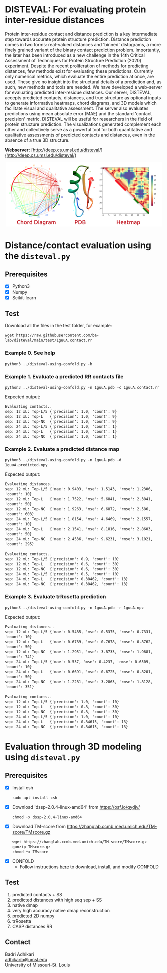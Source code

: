 
# DISTEVAL: For evaluating protein inter-residue distances
Protein inter-residue contact and distance prediction is a key intermediate step towards accurate protein structure prediction. Distance prediction comes in two forms: real-valued distances and 'binned' distograms, a more finely grained variant of the binary contact prediction problem. Importantly, the later has been introduced as a new challenge in the 14th Critical Assessment of Techniques for Protein Structure Prediction (2020) experiment. Despite the recent proliferation of methods for predicting distances, few methods exist for evaluating these predictions.  Currently only numerical metrics, which evaluate the entire prediction at once, are used.  These give no insight into the structural details of a prediction and, as such, new methods and tools are needed. We have developed a web-server for evaluating predicted inter-residue distances. Our server, DISTEVAL, accepts predicted contacts, distances, and true structure as optional inputs to generate informative heatmaps, chord diagrams, and 3D models which facilitate visual and qualitative assessment. The server also evaluates predictions using mean absolute error (MAE) and the standard 'contact precision' metric. DISTEVAL will be useful for researchers in the field of protein structure prediction. The visualizations generated complement each other and collectively serve as a powerful tool for both quantitative and qualitative assessments of predicted contacts and distances, even in the absence of a true 3D structure.

**Webserver:** [http://deep.cs.umsl.edu/disteval/](http://deep.cs.umsl.edu/disteval/)

<p align="center">
<img src="disteval.png" alt="DISTEVAL BANNER" width=500/>
</p>

# Distance/contact evaluation using the `disteval.py`

## Prerequisites
- [x] Python3
- [x] Numpy
- [x] Scikit-learn

## Test

Download all the files in the test folder, for example:
   ```
   wget https://raw.githubusercontent.com/ba-lab/disteval/main/test/1guuA.contact.rr
   ```

### Example 0. See help
   ```
   python3 ../disteval-using-confold.py -h
   ```

### Example 1. Evaluate a predicted RR contacts file
   ```
   python3 ../disteval-using-confold.py -n 1guuA.pdb -c 1guuA.contact.rr
   ```
   Expected output:
   ```
   Evaluating contacts..
   sep: 12 xL: Top-L/5 {'precision': 1.0, 'count': 9}
   sep: 12 xL: Top-L   {'precision': 1.0, 'count': 9}
   sep: 12 xL: Top-NC  {'precision': 1.0, 'count': 9}
   sep: 24 xL: Top-L/5 {'precision': 1.0, 'count': 1}
   sep: 24 xL: Top-L   {'precision': 1.0, 'count': 1}
   sep: 24 xL: Top-NC  {'precision': 1.0, 'count': 1}
   ```
### Example 2. Evaluate a predicted distance map
   ```
   python3 ../disteval-using-confold.py -n 1guuA.pdb -d 1guuA.predicted.npy
   ```
   Expected output:
   ```
   Evaluating distances..
   sep: 12 xL: Top-L/5 {'mae': 0.9403, 'mse': 1.5143, 'rmse': 1.2306, 'count': 10}
   sep: 12 xL: Top-L   {'mae': 1.7522, 'mse': 5.6841, 'rmse': 2.3841, 'count': 50}
   sep: 12 xL: Top-NC  {'mae': 1.9263, 'mse': 6.6872, 'rmse': 2.586, 'count': 603}
   sep: 24 xL: Top-L/5 {'mae': 1.8154, 'mse': 4.6469, 'rmse': 2.1557, 'count': 10}
   sep: 24 xL: Top-L   {'mae': 2.1541, 'mse': 8.1816, 'rmse': 2.8603, 'count': 50}
   sep: 24 xL: Top-NC  {'mae': 2.4536, 'mse': 9.6231, 'rmse': 3.1021, 'count': 295}

   Evaluating contacts..
   sep: 12 xL: Top-L/5 {'precision': 0.9, 'count': 10}
   sep: 12 xL: Top-L   {'precision': 0.6, 'count': 30}
   sep: 12 xL: Top-NC  {'precision': 0.6, 'count': 30}
   sep: 24 xL: Top-L/5 {'precision': 0.5, 'count': 10}
   sep: 24 xL: Top-L   {'precision': 0.38462, 'count': 13}
   sep: 24 xL: Top-NC  {'precision': 0.38462, 'count': 13}
   ```
### Example 3. Evaluate trRosetta prediction
   ```
   python3 ../disteval-using-confold.py -n 1guuA.pdb -r 1guuA.npz 
   ```
   Expected output:
   ```
   Evaluating distances..
   sep: 12 xL: Top-L/5 {'mae': 0.5485, 'mse': 0.5375, 'rmse': 0.7331, 'count': 10}
   sep: 12 xL: Top-L   {'mae': 0.6789, 'mse': 0.7678, 'rmse': 0.8762, 'count': 50}
   sep: 12 xL: Top-NC  {'mae': 1.2951, 'mse': 3.8733, 'rmse': 1.9681, 'count': 741}
   sep: 24 xL: Top-L/5 {'mae': 0.537, 'mse': 0.4237, 'rmse': 0.6509, 'count': 10}
   sep: 24 xL: Top-L   {'mae': 0.6691, 'mse': 0.6725, 'rmse': 0.8201, 'count': 50}
   sep: 24 xL: Top-NC  {'mae': 1.2281, 'mse': 3.2863, 'rmse': 1.8128, 'count': 351}

   Evaluating contacts..
   sep: 12 xL: Top-L/5 {'precision': 1.0, 'count': 10}
   sep: 12 xL: Top-L   {'precision': 0.8, 'count': 30}
   sep: 12 xL: Top-NC  {'precision': 0.8, 'count': 30}
   sep: 24 xL: Top-L/5 {'precision': 1.0, 'count': 10}
   sep: 24 xL: Top-L   {'precision': 0.84615, 'count': 13}
   sep: 24 xL: Top-NC  {'precision': 0.84615, 'count': 13}
   ```

# Evaluation through 3D modeling using `disteval.py`

## Prerequisites
- [x] Install csh
   ```
   sudo apt install csh
   ```
- [x] Download 'dssp-2.0.4-linux-amd64' from https://osf.io/qydjv/
   ```
   chmod +x dssp-2.0.4-linux-amd64
   ```
- [x] Download TM-score from https://zhanglab.ccmb.med.umich.edu/TM-score/TMscore.gz
    ```
    wget https://zhanglab.ccmb.med.umich.edu/TM-score/TMscore.gz
    gunzip TMscore.gz
    chmod +x TMscore
    ```
- [x] CONFOLD
    - Follow instructions [here](CONFOLD-CHANGES.md) to download, install, and modify CONFOLD

## Test
1. predicted contacts + SS
1. predicted distances with high seq sep + SS
1. native dmap
1. very high accuracy native dmap reconstruction
1. predicted 2D numpy
1. trRosetta
1. CASP distances RR


## Contact  
Badri Adhikari  
adhikarib@umsl.edu  
University of Missouri-St. Louis  
